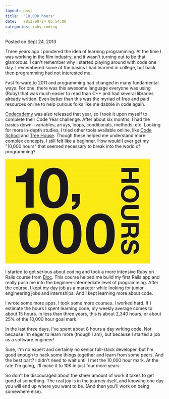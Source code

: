 ```yaml
---
layout: post
title:  "10,000 hours"
date:   2013-09-24 05:54:00
categories: ruby coding
---
```

<div class="postmetadata">
  Posted on <span class="updated">Sept 24, 2013</span> 
</div>

Three years ago I pondered the idea of learning programming. At the time I was working in the film industry, and it wasn't turning out to be that glamorous. I can't remember why I started playing around with code one day. I remembered some of the basics I had learned in college, but back then programming had not interested me.

Fast forward to 2011 and programming had changed in many fundamental ways. For one, there was this awesome language everyone was using (Ruby) that was much easier to read than C++ and had several libraries already written. Even better than this was the myriad of free and paid resources online to help curious folks like me dabble in code again.

[Codecademy][codecademy] was also released that year, so I took it upon myself to complete their Code Year challenge. After about six months, I had the basics down--variables, arrays, loops, conditionals, methods, etc. Looking for more in-depth studies, I tried other tools available online, like [Code School][code-school] and [Tree House][tree-house]. Though these helped me understand more complex concepts, I still felt like a beginner. How would I ever get my "10,000 hours" that seemed necessary to break into the world of programming?

![10,000 hours][10_000]

I started to get serious about coding and took a more intensive Ruby on Rails course from [Bloc][bloc]. This course helped me build my first Rails app and really push me into the beginner-intermediate level of programming. After the course, I kept my day job as a marketer while looking for junior engineering jobs and internships. And I kept learning more about code.

I wrote some more apps. I took some more courses. I worked hard. If I estimate the hours I spent learning code, my weekly average comes to about 15 hours. In less than three years, this is about 2,340 hours, or about 25% of the 10,000 hour goal mark.

In the last three days, I've spent about 8 hours a day writing code. Not because I'm eager to learn more (though I am), but because I started a job as a software engineer!

Sure, I'm no expert and certainly no senior full-stack developer, but I'm good enough to hack some things together and learn from some peers. And the best part? I didn't need to wait until I met the 10,000 hour mark. At the rate I'm going, I'll make it to 10K in just four more years.

So don't be discouraged about the sheer amount of work it takes to get good at something. The real joy is in the journey itself, and knowing one day you will end up where you want to be. (And then you'll work on being somewhere else).

[codecademy]: http://www.codecademy.com/
[code-school]: http://www.codeschool.com/
[tree-house]: http://teamtreehouse.com/
[bloc]: http://bloc.io/
[10_000]: /images/10000.jpg
